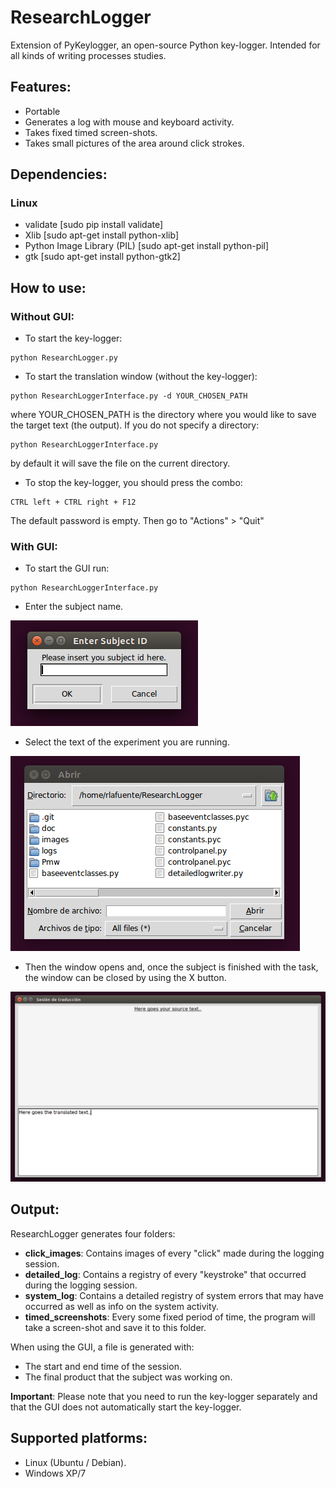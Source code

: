 # ResearchLogger
Extension of PyKeylogger, an open-source Python key-logger. Intended for all kinds of writing processes studies.


## Features:
- Portable
- Generates a log with mouse and keyboard activity.
- Takes fixed timed screen-shots.
- Takes small pictures of the area around click strokes.


## Dependencies:

### Linux
- validate [sudo pip install validate]
- Xlib [sudo apt-get install python-xlib]
- Python Image Library (PIL) [sudo apt-get install python-pil]
- gtk [sudo apt-get install python-gtk2]


## How to use:

### Without GUI:
- To start the key-logger:
````
python ResearchLogger.py
````
- To start the translation window (without the key-logger):
````
python ResearchLoggerInterface.py -d YOUR_CHOSEN_PATH
````
where YOUR_CHOSEN_PATH is the directory where you would like to save the target text (the output). If you do not specify a directory:
````
python ResearchLoggerInterface.py
````
by default it will save the file on the current directory.
- To stop the key-logger, you should press the combo:
````
CTRL left + CTRL right + F12
````
The default password is empty. Then go to "Actions" > "Quit"

### With GUI:
- To start the GUI run:
````
python ResearchLoggerInterface.py
````
- Enter the subject name.

![](images/insert_subject_window.png)

- Select the text of the experiment you are running.

![](images/load_source_text_window.png)

- Then the window opens and, once the subject is finished with the task, the window can be closed by using the X button.

![](images/translation_window.png)

## Output:
ResearchLogger generates four folders:
- **click_images**: Contains images of every "click" made during the logging session.
- **detailed_log**: Contains a registry of every "keystroke" that occurred during the logging session.
- **system_log**: Contains a detailed registry of system errors that may have occurred as well as info on the system activity.
- **timed_screenshots**: Every some fixed period of time, the program will take a screen-shot and save it to this folder.

When using the GUI, a file is generated with:
- The start and end time of the session.
- The final product that the subject was working on.

**Important**: Please note that you need to run the key-logger separately and that the GUI does not automatically start the key-logger.


## Supported platforms:
- Linux (Ubuntu / Debian).
- Windows XP/7
